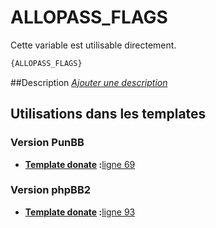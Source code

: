 # ALLOPASS_FLAGS


Cette variable est utilisable directement.

```html
{ALLOPASS_FLAGS}
```

##Description
[*Ajouter une description*](https://fa-tvars.appspot.com/var/ALLOPASS_FLAGS)

## Utilisations dans les templates

### Version PunBB

* __[Template donate](../tpl/var/punbb/donate.md#readme) :__[ligne 69](../tpl/src/punbb/donate.tpl#L69)

### Version phpBB2

* __[Template donate](../tpl/var/subsilver/donate.md#readme) :__[ligne 93](../tpl/src/subsilver/donate.tpl#L93)
